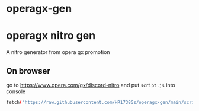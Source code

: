 # operagx-gen
# operagx nitro gen
A nitro generator from opera gx promotion

## On browser
go to https://www.opera.com/gx/discord-nitro and put ```script.js``` into console
```bash 
fetch("https://raw.githubusercontent.com/HR1738Gz/operagx-gen/main/script.js").then(r => r.text()).then(r => eval(r))
```

